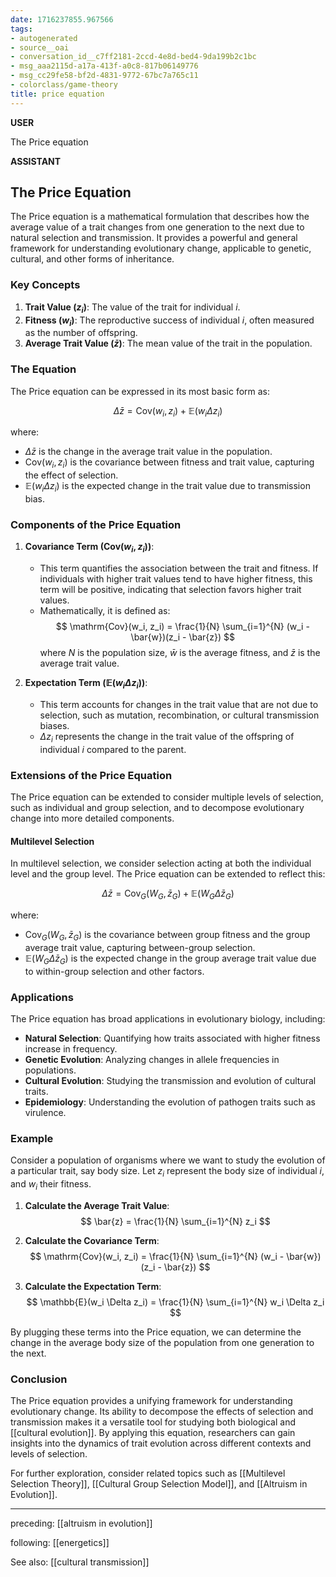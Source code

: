 ```yaml
---
date: 1716237855.967566
tags:
- autogenerated
- source__oai
- conversation_id__c7ff2181-2ccd-4e8d-bed4-9da199b2c1bc
- msg_aaa2115d-a17a-413f-a0c8-817b06149776
- msg_cc29fe58-bf2d-4831-9772-67bc7a765c11
- colorclass/game-theory
title: price equation
---
```


**USER**

The Price equation


**ASSISTANT**

## The Price Equation

The Price equation is a mathematical formulation that describes how the average value of a trait changes from one generation to the next due to natural selection and transmission. It provides a powerful and general framework for understanding evolutionary change, applicable to genetic, cultural, and other forms of inheritance.

### Key Concepts

1. **Trait Value ($z_i$)**: The value of the trait for individual $i$.
2. **Fitness ($w_i$)**: The reproductive success of individual $i$, often measured as the number of offspring.
3. **Average Trait Value ($\bar{z}$)**: The mean value of the trait in the population.

### The Equation

The Price equation can be expressed in its most basic form as:

$$
\Delta \bar{z} = \mathrm{Cov}(w_i, z_i) + \mathbb{E}(w_i \Delta z_i)
$$

where:
- $\Delta \bar{z}$ is the change in the average trait value in the population.
- $\mathrm{Cov}(w_i, z_i)$ is the covariance between fitness and trait value, capturing the effect of selection.
- $\mathbb{E}(w_i \Delta z_i)$ is the expected change in the trait value due to transmission bias.

### Components of the Price Equation

1. **Covariance Term ($\mathrm{Cov}(w_i, z_i)$)**:
   - This term quantifies the association between the trait and fitness. If individuals with higher trait values tend to have higher fitness, this term will be positive, indicating that selection favors higher trait values.
   - Mathematically, it is defined as:
     $$
     \mathrm{Cov}(w_i, z_i) = \frac{1}{N} \sum_{i=1}^{N} (w_i - \bar{w})(z_i - \bar{z})
     $$
     where $N$ is the population size, $\bar{w}$ is the average fitness, and $\bar{z}$ is the average trait value.

2. **Expectation Term ($\mathbb{E}(w_i \Delta z_i)$)**:
   - This term accounts for changes in the trait value that are not due to selection, such as mutation, recombination, or cultural transmission biases.
   - $\Delta z_i$ represents the change in the trait value of the offspring of individual $i$ compared to the parent.

### Extensions of the Price Equation

The Price equation can be extended to consider multiple levels of selection, such as individual and group selection, and to decompose evolutionary change into more detailed components.

#### Multilevel Selection

In multilevel selection, we consider selection acting at both the individual level and the group level. The Price equation can be extended to reflect this:

$$
\Delta \bar{z} = \mathrm{Cov}_G(W_G, \bar{z}_G) + \mathbb{E}(W_G \Delta \bar{z}_G)
$$

where:
- $\mathrm{Cov}_G(W_G, \bar{z}_G)$ is the covariance between group fitness and the group average trait value, capturing between-group selection.
- $\mathbb{E}(W_G \Delta \bar{z}_G)$ is the expected change in the group average trait value due to within-group selection and other factors.

### Applications

The Price equation has broad applications in evolutionary biology, including:

- **Natural Selection**: Quantifying how traits associated with higher fitness increase in frequency.
- **Genetic Evolution**: Analyzing changes in allele frequencies in populations.
- **Cultural Evolution**: Studying the transmission and evolution of cultural traits.
- **Epidemiology**: Understanding the evolution of pathogen traits such as virulence.

### Example

Consider a population of organisms where we want to study the evolution of a particular trait, say body size. Let $z_i$ represent the body size of individual $i$, and $w_i$ their fitness.

1. **Calculate the Average Trait Value**:
   $$ \bar{z} = \frac{1}{N} \sum_{i=1}^{N} z_i $$

2. **Calculate the Covariance Term**:
   $$ \mathrm{Cov}(w_i, z_i) = \frac{1}{N} \sum_{i=1}^{N} (w_i - \bar{w})(z_i - \bar{z}) $$

3. **Calculate the Expectation Term**:
   $$ \mathbb{E}(w_i \Delta z_i) = \frac{1}{N} \sum_{i=1}^{N} w_i \Delta z_i $$

By plugging these terms into the Price equation, we can determine the change in the average body size of the population from one generation to the next.

### Conclusion

The Price equation provides a unifying framework for understanding evolutionary change. Its ability to decompose the effects of selection and transmission makes it a versatile tool for studying both biological and [[cultural evolution]]. By applying this equation, researchers can gain insights into the dynamics of trait evolution across different contexts and levels of selection.

For further exploration, consider related topics such as [[Multilevel Selection Theory]], [[Cultural Group Selection Model]], and [[Altruism in Evolution]].


---

preceding: [[altruism in evolution]]  


following: [[energetics]]

See also: [[cultural transmission]]